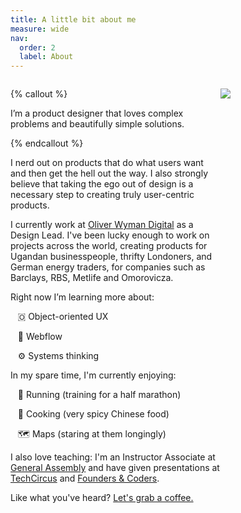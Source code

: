 ```yaml
---
title: A little bit about me
measure: wide
nav:
  order: 2
  label: About
---
```


<div style="display: grid; grid-template-columns: 2fr 1fr; gap: var(--gutter)">

<div class="flow">

{% callout %}

I’m a product designer that loves complex problems and beautifully simple solutions.

{% endcallout %}

I nerd out on products that do what users want and then get the hell out the way. I also strongly believe that taking the ego out of design is a necessary step to creating truly user-centric products.

I currently work at [Oliver Wyman Digital](https://www.oliverwyman.com/index.html) as a Design Lead. I've been lucky enough to work on projects across the world, creating products for Ugandan businesspeople, thrifty Londoners, and German energy traders, for companies such as Barclays, RBS, Metlife and Omorovicza.

Right now I’m learning more about:

&nbsp;&nbsp;&nbsp;🇴&nbsp;Object-oriented UX

&nbsp;&nbsp;&nbsp;🔗&nbsp;Webflow

&nbsp;&nbsp;&nbsp;⚙️&nbsp;Systems thinking

In my spare time, I'm currently enjoying:

&nbsp;&nbsp;&nbsp;🏃&nbsp;Running (training for a half marathon)

&nbsp;&nbsp;&nbsp;🥟&nbsp;Cooking (very spicy Chinese food)

&nbsp;&nbsp;&nbsp;🗺️&nbsp;Maps (staring at them longingly)

I also love teaching: I'm an Instructor Associate at [General Assembly](https://generalassemb.ly/) and have given presentations at [TechCircus](https://www.techcircustv.com) and [Founders & Coders](https://www.foundersandcoders.com/).

Like what you've heard? [Let's grab a coffee.](https://jaredhill.co/contact/)

</div>

<div>

![](https://cdn-images-1.medium.com/max/2000/1*h_B5W3E2CTR7kzuUY2qvNQ.jpeg)

</div>

</div>
